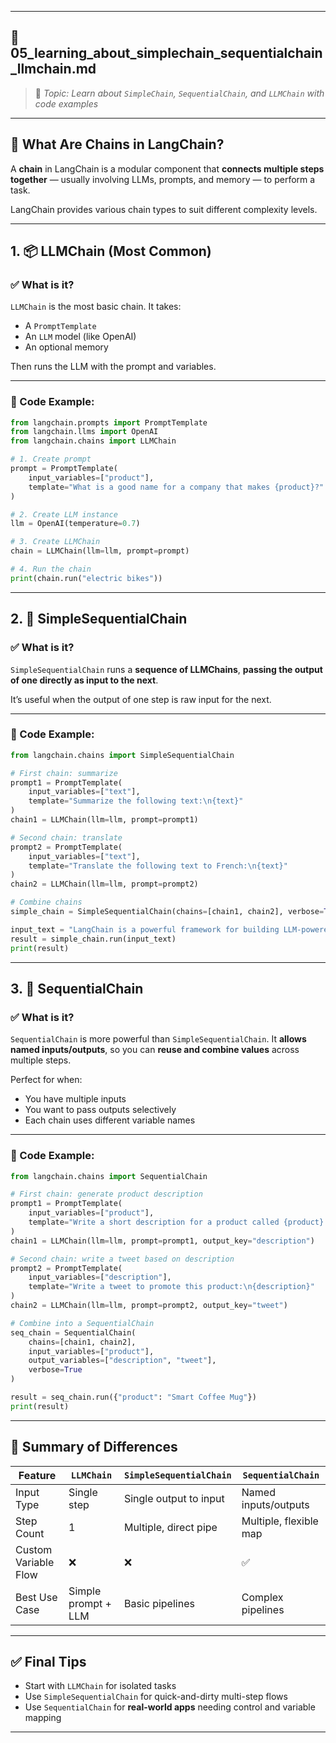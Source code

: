 
---

## 🔗 **05\_learning\_about\_simplechain\_sequentialchain\_llmchain.md**

> 📌 *Topic: Learn about `SimpleChain`, `SequentialChain`, and `LLMChain` with code examples*

---

## 🧠 What Are Chains in LangChain?

A **chain** in LangChain is a modular component that **connects multiple steps together** — usually involving LLMs, prompts, and memory — to perform a task.

LangChain provides various chain types to suit different complexity levels.

---

## 1. 📦 **LLMChain (Most Common)**

### ✅ What is it?

`LLMChain` is the most basic chain. It takes:

* A `PromptTemplate`
* An `LLM` model (like OpenAI)
* An optional memory

Then runs the LLM with the prompt and variables.

---

### 🧪 Code Example:

```python
from langchain.prompts import PromptTemplate
from langchain.llms import OpenAI
from langchain.chains import LLMChain

# 1. Create prompt
prompt = PromptTemplate(
    input_variables=["product"],
    template="What is a good name for a company that makes {product}?"
)

# 2. Create LLM instance
llm = OpenAI(temperature=0.7)

# 3. Create LLMChain
chain = LLMChain(llm=llm, prompt=prompt)

# 4. Run the chain
print(chain.run("electric bikes"))
```

---

## 2. 🔀 **SimpleSequentialChain**

### ✅ What is it?

`SimpleSequentialChain` runs a **sequence of LLMChains**, **passing the output of one directly as input to the next**.

It’s useful when the output of one step is raw input for the next.

---

### 🧪 Code Example:

```python
from langchain.chains import SimpleSequentialChain

# First chain: summarize
prompt1 = PromptTemplate(
    input_variables=["text"],
    template="Summarize the following text:\n{text}"
)
chain1 = LLMChain(llm=llm, prompt=prompt1)

# Second chain: translate
prompt2 = PromptTemplate(
    input_variables=["text"],
    template="Translate the following text to French:\n{text}"
)
chain2 = LLMChain(llm=llm, prompt=prompt2)

# Combine chains
simple_chain = SimpleSequentialChain(chains=[chain1, chain2], verbose=True)

input_text = "LangChain is a powerful framework for building LLM-powered apps."
result = simple_chain.run(input_text)
print(result)
```

---

## 3. 🔁 **SequentialChain**

### ✅ What is it?

`SequentialChain` is more powerful than `SimpleSequentialChain`.
It **allows named inputs/outputs**, so you can **reuse and combine values** across multiple steps.

Perfect for when:

* You have multiple inputs
* You want to pass outputs selectively
* Each chain uses different variable names

---

### 🧪 Code Example:

```python
from langchain.chains import SequentialChain

# First chain: generate product description
prompt1 = PromptTemplate(
    input_variables=["product"],
    template="Write a short description for a product called {product}."
)
chain1 = LLMChain(llm=llm, prompt=prompt1, output_key="description")

# Second chain: write a tweet based on description
prompt2 = PromptTemplate(
    input_variables=["description"],
    template="Write a tweet to promote this product:\n{description}"
)
chain2 = LLMChain(llm=llm, prompt=prompt2, output_key="tweet")

# Combine into a SequentialChain
seq_chain = SequentialChain(
    chains=[chain1, chain2],
    input_variables=["product"],
    output_variables=["description", "tweet"],
    verbose=True
)

result = seq_chain.run({"product": "Smart Coffee Mug"})
print(result)
```

---

## 🔄 Summary of Differences

| Feature              | `LLMChain`          | `SimpleSequentialChain` | `SequentialChain`      |
| -------------------- | ------------------- | ----------------------- | ---------------------- |
| Input Type           | Single step         | Single output to input  | Named inputs/outputs   |
| Step Count           | 1                   | Multiple, direct pipe   | Multiple, flexible map |
| Custom Variable Flow | ❌                   | ❌                       | ✅                      |
| Best Use Case        | Simple prompt + LLM | Basic pipelines         | Complex pipelines      |

---

## ✅ Final Tips

* Start with `LLMChain` for isolated tasks
* Use `SimpleSequentialChain` for quick-and-dirty multi-step flows
* Use `SequentialChain` for **real-world apps** needing control and variable mapping

---
